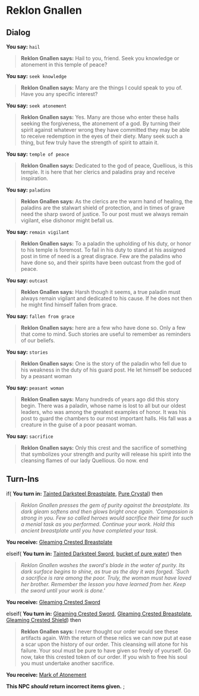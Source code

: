# Reklon Gnallen



## Dialog

**You say:** `hail`



>**Reklon Gnallen says:** Hail to you, friend.  Seek you knowledge or atonement in this temple of peace?

**You say:** `seek knowledge`



>**Reklon Gnallen says:** Many are the things I could speak to you of.  Have you any specific interest?

**You say:** `seek atonement`



>**Reklon Gnallen says:** Yes.  Many are those who enter these halls seeking the forgiveness, the atonement of a god.  By turning their spirit against whatever wrong they have committed they may be able to receive redemption in the eyes of their diety.  Many seek such a thing, but few truly have the strength of spirit to attain it.

**You say:** `temple of peace`



>**Reklon Gnallen says:** Dedicated to the god of peace, Quellious, is this temple. It is here that her clerics and paladins pray and receive inspiration.

**You say:** `paladins`



>**Reklon Gnallen says:** As the clerics are the warm hand of healing, the paladins are the stalwart shield of protection, and in times of grave need the sharp sword of justice. To our post must we always remain vigilant, else dishonor might befall us.

**You say:** `remain vigilant`



>**Reklon Gnallen says:** To a paladin the upholding of his duty, or honor to his temple is foremost. To fail in his duty to stand at his assigned post in time of need is a great disgrace. Few are the paladins who have done so, and their spirits have been outcast from the god of peace.

**You say:** `outcast`



>**Reklon Gnallen says:** Harsh though it seems, a true paladin must always remain vigilant and dedicated to his cause. If he does not then he might find himself fallen from grace.

**You say:** `fallen from grace`



>**Reklon Gnallen says:** here are a few who have done so. Only a few that come to mind. Such stories are useful to remember as reminders of our beliefs.

**You say:** `stories`



>**Reklon Gnallen says:** One is the story of the paladin who fell due to his weakness in the duty of his guard post. He let himself be seduced by a peasant woman

**You say:** `peasant woman`



>**Reklon Gnallen says:** Many hundreds of years ago did this story begin. There was a paladin, whose name is lost to all but our oldest leaders, who was among the greatest examples of honor. It was his post to guard the chambers to our most important halls. His fall was a creature in the guise of a poor peasant woman.

 

**You say:** `sacrifice`



>**Reklon Gnallen says:** Only this crest and the sacrifice of something that symbolizes your strength and purity will release his spirit into the cleansing flames of our lady Quellious. Go now.
end

## Turn-Ins




if( **You turn in:** [Tainted Darksteel Breastplate](/item/29001), [Pure Crystal](/item/29006)) then


>*Reklon Gnallen presses the gem of purity against the breastplate. Its dark gleam softens and then glows bright once again. 'Compassion is strong in you. Few so called heroes would sacrifice their time for such a menial task as you performed. Continue your work. Hold this ancient breastplate until you have completed your task.*


 **You receive:**  [Gleaming Crested Breastplate](/item/29004) 

elseif( **You turn in:** [Tainted Darksteel Sword](/item/29000), [bucket of pure water](/item/29009)) then


>*Reklon Gnallen washes the sword's blade in the water of purity. Its dark surface begins to shine, as true as the day it was forged. 'Such a sacrifice is rare among the poor. Truly, the woman must have loved her brother. Remember the lesson you have learned from her. Keep the sword until your work is done.'*


 **You receive:**  [Gleaming Crested Sword](/item/29003) 

elseif( **You turn in:** [Gleaming Crested Sword](/item/29003), [Gleaming Crested Breastplate](/item/29004), [Gleaming Crested Shield](/item/29005)) then


>**Reklon Gnallen says:** I never thought our order would see these artifacts again. With the return of these relics we can now put at ease a scar upon the history of our order. This cleansing will atone for his failure. Your soul must be pure to have given so freely of yourself. Go now, take this crested token of our order. If you wish to free his soul you must undertake another sacrifice.


 **You receive:**  [Mark of Atonement](/item/29010) 

**This NPC *should* return incorrect items given.**
;
